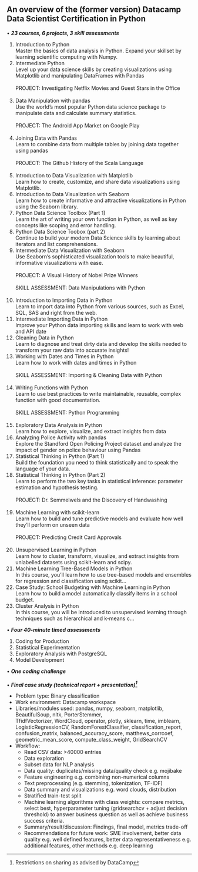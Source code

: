 ## An overview of the (former version) Datacamp Data Scientist Certification in Python
•	***23 courses, 6 projects, 3 skill assessments***
1.	Introduction to Python
<br>Master the basics of data analysis in Python. Expand your skillset by learning scientific computing with Numpy.
2.	Intermediate Python
<br>Level up your data science skills by creating visualizations using Matplotlib and manipulating DataFrames with Pandas
<br><br>PROJECT: Investigating Netflix Movies and Guest Stars in the Office</br><br>
3.	Data Manipulation with pandas
<br>Use the world’s most popular Python data science package to manipulate data and calculate summary statistics.
<br><br>PROJECT: The Android App Market on Google Play</br><br>
4.	Joining Data with Pandas
<br>Learn to combine data from multiple tables by joining data together using pandas
<br><br>PROJECT: The Github History of the Scala Language</br><br>
5.	Introduction to Data Visualization with Matplotlib
<br>Learn how to create, customize, and share data visualizations using Matplotlib.
6.	Introduction to Data Visualization with Seaborn
<br>Learn how to create informative and attractive visualizations in Python using the Seaborn library.
7.	Python Data Science Toolbox (Part 1)
<br>Learn the art of writing your own function in Python, as well as key concepts like scoping and error handling.
8.	Python Data Science Toobox (part 2)
<br>Continue to build your modern Data Science skills by learning about iterators and list comprehensions.
9.	Intermediate Data Visualization with Seaborn
<br>Use Seaborn’s sophisticated visualization tools to make beautiful, informative visualizations with ease.
<br><br>PROJECT: A Visual History of Nobel Prize Winners
<br><br>SKILL ASSESSMENT: Data Manipulations with Python</br><br>
10.	Introduction to Importing Data in Python
<br>Learn to import data into Python from various sources, such as Excel, SQL, SAS and right from the web.
11.	Intermediate Importing Data in Python
<br>Improve your Python data importing skills and learn to work with web and API date
12.	Cleaning Data in Python
<br>Learn to diagnose and treat dirty data and develop the skills needed to transform your raw data into accurate insights!
13.	Working with Dates and Times in Python
<br>Learn how to work with dates and times in Python
<br><br>SKILL ASSESSMENT: Importing & Cleaning Data with Python</br><br>
14.	Writing Functions with Python
<br>Learn to use best practices to write maintainable, reusable, complex function with good documentation.
<br><br>SKILL ASSESSMENT: Python Programming</br><br>
15.	Exploratory Data Analysis in Python
<br>Learn how to explore, visualize, and extract insights from data
16.	Analyzing Police Activity with pandas
<br>Explore the Standford Open Policing Project dataset and analyze the impact of gender on police behaviour using Pandas
17.	Statistical Thinking in Python (Part 1)
<br>Build the foundation you need to think statistically and to speak the language of your data.
18.	Statistical Thinking in Python (Part 2)
<br>Learn to perform the two key tasks in statistical inference: parameter estimation and hypothesis testing.
<br><br>PROJECT: Dr. Semmelwels and the Discovery of Handwashing</br><br>
19.	Machine Learning with scikit-learn
<br>Learn how to build and tune predictive models and evaluate how well they’ll perform on unseen data
<br><br>PROJECT: Predicting Credit Card Approvals</br><br>
20.	Unsupervised Learning in Python
<br>Learn how to cluster, transform, visualize, and extract insights from unlabelled datasets using scikit-learn and scipy.
21.	Machine Learning Tree-Based Models in Python
<br>In this course, you’ll learn how to use tree-based models and ensembles for regression and classification using scikit…
22.	Case Study: School Budgeting with Machine Learning in Python
<br>Learn how to build a model automatically classify items in a school budget.
23.	Cluster Analysis in Python
<br>In this course, you will be introduced to unsupervised learning through techniques such as hierarchical and k-means c…

•	***Four 40-minute timed assessments***
1.	Coding for Production
2.	Statistical Experimentation
3.	Exploratory Analysis with PostgreSQL
4.	Model Development

•	***One coding challenge***
 <br><br>
•	***Final case study (technical report + presentation)[^{\yen}]*** 
  -  Problem type: Binary classification
  -  Work environment: Datacamp workspace
  -  Libraries/modules used: pandas, numpy, seaborn, matplotlib, BeautifulSoup, nltk, PorterStemmer,  
TfidfVectorizer, WordCloud, operator, plotly, sklearn, time, imblearn, LogisticRegressionCV, RandomForestClassifier, classification_report, confusion_matrix, balanced_accuracy_score, matthews_corrcoef, geometric_mean_score, compute_class_weight, GridSearchCV
  -  Workflow:
     -  Read CSV data: >40000 entries
     -  Data exploration
     -  Subset data for NLP analysis 
     -  Data quality: duplicates/missing data/quality check e.g. mojibake
     -  Feature engineering e.g. combining non-numerical columns
     -  Text preprocessing (e.g. stemming, tokenization, TF-IDF)
     -  Data summary and visualizations e.g. word clouds, distribution 
     -  Stratified train-test split
     -  Machine learning algorithms with class weights: compare metrics, select best, hyperparameter tuning (gridsearchcv + adjust decision threshold) to answer business question as well as achieve business success criteria.
     -  Summary/result/discussion: Findings, final model, metrics trade-off
     -  Recommendations for future work: SME involvement, better data quality e.g. well defined features, better data representativeness e.g. additional features, other methods e.g. deep learning

[^{\yen}]: Restrictions on sharing as advised by DataCamp

